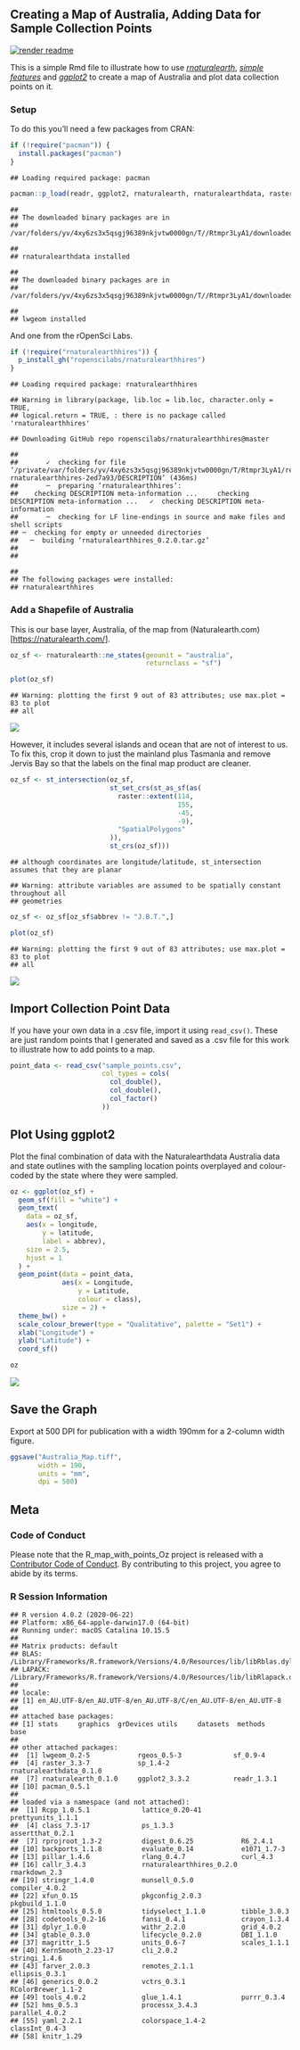 
## Creating a Map of Australia, Adding Data for Sample Collection Points

[![render
readme](https://github.com/adamhsparks/R_map_with_points_Oz/workflows/render%20readme/badge.svg)](https://github.com/adamhsparks/R_map_with_points_Oz/actions?query=workflow%3A%22render+readme%22)

This is a simple Rmd file to illustrate how to use
[*rnaturalearth*](https://github.com/ropenscilabs/rnaturalearth),
[*simple
features*](https://cran.r-project.org/web/packages/sf/vignettes/sf1.html)
and [*ggplot2*](https://CRAN.R-project.org/package=ggplot2) to create a
map of Australia and plot data collection points on it.

### Setup

To do this you’ll need a few packages from CRAN:

``` r
if (!require("pacman")) {
  install.packages("pacman")
}
```

    ## Loading required package: pacman

``` r
pacman::p_load(readr, ggplot2, rnaturalearth, rnaturalearthdata, raster, sf, rgeos, lwgeom)
```

    ## 
    ## The downloaded binary packages are in
    ##  /var/folders/yv/4xy6zs3x5qsgj96389nkjvtw0000gn/T//Rtmpr3LyA1/downloaded_packages

    ## 
    ## rnaturalearthdata installed

    ## 
    ## The downloaded binary packages are in
    ##  /var/folders/yv/4xy6zs3x5qsgj96389nkjvtw0000gn/T//Rtmpr3LyA1/downloaded_packages

    ## 
    ## lwgeom installed

And one from the rOpenSci Labs.

``` r
if (!require("rnaturalearthhires")) {
  p_install_gh("ropenscilabs/rnaturalearthhires")
}
```

    ## Loading required package: rnaturalearthhires

    ## Warning in library(package, lib.loc = lib.loc, character.only = TRUE,
    ## logical.return = TRUE, : there is no package called 'rnaturalearthhires'

    ## Downloading GitHub repo ropenscilabs/rnaturalearthhires@master

    ## 
    ##       ✓  checking for file ‘/private/var/folders/yv/4xy6zs3x5qsgj96389nkjvtw0000gn/T/Rtmpr3LyA1/remotes7b9c74f5f44c/ropensci-rnaturalearthhires-2ed7a93/DESCRIPTION’ (436ms)
    ##       ─  preparing ‘rnaturalearthhires’:
    ##    checking DESCRIPTION meta-information ...     checking DESCRIPTION meta-information ...   ✓  checking DESCRIPTION meta-information
    ##       ─  checking for LF line-endings in source and make files and shell scripts
    ## ─  checking for empty or unneeded directories
    ##   ─  building ‘rnaturalearthhires_0.2.0.tar.gz’
    ##      
    ## 

    ## 
    ## The following packages were installed:
    ## rnaturalearthhires

### Add a Shapefile of Australia

This is our base layer, Australia, of the map from
(Naturalearth.com)\[<https://naturalearth.com/>\].

``` r
oz_sf <- rnaturalearth::ne_states(geounit = "australia",
                                  returnclass = "sf")

plot(oz_sf)
```

    ## Warning: plotting the first 9 out of 83 attributes; use max.plot = 83 to plot
    ## all

![](README_files/figure-gfm/australia-1.png)<!-- -->

However, it includes several islands and ocean that are not of interest
to us. To fix this, crop it down to just the mainland plus Tasmania and
remove Jervis Bay so that the labels on the final map product are
cleaner.

``` r
oz_sf <- st_intersection(oz_sf,
                         st_set_crs(st_as_sf(as(
                           raster::extent(114,
                                          155,
                                          -45,
                                          -9),
                           "SpatialPolygons"
                         )),
                         st_crs(oz_sf)))
```

    ## although coordinates are longitude/latitude, st_intersection assumes that they are planar

    ## Warning: attribute variables are assumed to be spatially constant throughout all
    ## geometries

``` r
oz_sf <- oz_sf[oz_sf$abbrev != "J.B.T.",]

plot(oz_sf)
```

    ## Warning: plotting the first 9 out of 83 attributes; use max.plot = 83 to plot
    ## all

![](README_files/figure-gfm/crop_sf-1.png)<!-- -->

## Import Collection Point Data

If you have your own data in a .csv file, import it using `read_csv()`.
These are just random points that I generated and saved as a .csv file
for this work to illustrate how to add points to a map.

``` r
point_data <- read_csv("sample_points.csv",
                       col_types = cols(
                         col_double(),
                         col_double(),
                         col_factor()
                       ))
```

## Plot Using ggplot2

Plot the final combination of data with the Naturalearthdata Australia
data and state outlines with the sampling location points overplayed and
colour-coded by the state where they were sampled.

``` r
oz <- ggplot(oz_sf) +
  geom_sf(fill = "white") +
  geom_text(
    data = oz_sf,
    aes(x = longitude,
        y = latitude,
        label = abbrev),
    size = 2.5,
    hjust = 1
  ) +
  geom_point(data = point_data,
             aes(x = Longitude,
                 y = Latitude,
                 colour = class),
             size = 2) +
  theme_bw() +
  scale_colour_brewer(type = "Qualitative", palette = "Set1") +
  xlab("Longitude") +
  ylab("Latitude") +
  coord_sf()

oz
```

![](README_files/figure-gfm/plot-1.png)<!-- -->

## Save the Graph

Export at 500 DPI for publication with a width 190mm for a 2-column
width figure.

``` r
ggsave("Australia_Map.tiff",
       width = 190,
       units = "mm",
       dpi = 500)
```

## Meta

### Code of Conduct

Please note that the R\_map\_with\_points\_Oz project is released with a
[Contributor Code of
Conduct](https://contributor-covenant.org/version/2/0/CODE_OF_CONDUCT.html).
By contributing to this project, you agree to abide by its terms.

### R Session Information

    ## R version 4.0.2 (2020-06-22)
    ## Platform: x86_64-apple-darwin17.0 (64-bit)
    ## Running under: macOS Catalina 10.15.5
    ## 
    ## Matrix products: default
    ## BLAS:   /Library/Frameworks/R.framework/Versions/4.0/Resources/lib/libRblas.dylib
    ## LAPACK: /Library/Frameworks/R.framework/Versions/4.0/Resources/lib/libRlapack.dylib
    ## 
    ## locale:
    ## [1] en_AU.UTF-8/en_AU.UTF-8/en_AU.UTF-8/C/en_AU.UTF-8/en_AU.UTF-8
    ## 
    ## attached base packages:
    ## [1] stats     graphics  grDevices utils     datasets  methods   base     
    ## 
    ## other attached packages:
    ##  [1] lwgeom_0.2-5            rgeos_0.5-3             sf_0.9-4               
    ##  [4] raster_3.3-7            sp_1.4-2                rnaturalearthdata_0.1.0
    ##  [7] rnaturalearth_0.1.0     ggplot2_3.3.2           readr_1.3.1            
    ## [10] pacman_0.5.1           
    ## 
    ## loaded via a namespace (and not attached):
    ##  [1] Rcpp_1.0.5.1             lattice_0.20-41          prettyunits_1.1.1       
    ##  [4] class_7.3-17             ps_1.3.3                 assertthat_0.2.1        
    ##  [7] rprojroot_1.3-2          digest_0.6.25            R6_2.4.1                
    ## [10] backports_1.1.8          evaluate_0.14            e1071_1.7-3             
    ## [13] pillar_1.4.6             rlang_0.4.7              curl_4.3                
    ## [16] callr_3.4.3              rnaturalearthhires_0.2.0 rmarkdown_2.3           
    ## [19] stringr_1.4.0            munsell_0.5.0            compiler_4.0.2          
    ## [22] xfun_0.15                pkgconfig_2.0.3          pkgbuild_1.1.0          
    ## [25] htmltools_0.5.0          tidyselect_1.1.0         tibble_3.0.3            
    ## [28] codetools_0.2-16         fansi_0.4.1              crayon_1.3.4            
    ## [31] dplyr_1.0.0              withr_2.2.0              grid_4.0.2              
    ## [34] gtable_0.3.0             lifecycle_0.2.0          DBI_1.1.0               
    ## [37] magrittr_1.5             units_0.6-7              scales_1.1.1            
    ## [40] KernSmooth_2.23-17       cli_2.0.2                stringi_1.4.6           
    ## [43] farver_2.0.3             remotes_2.1.1            ellipsis_0.3.1          
    ## [46] generics_0.0.2           vctrs_0.3.1              RColorBrewer_1.1-2      
    ## [49] tools_4.0.2              glue_1.4.1               purrr_0.3.4             
    ## [52] hms_0.5.3                processx_3.4.3           parallel_4.0.2          
    ## [55] yaml_2.2.1               colorspace_1.4-2         classInt_0.4-3          
    ## [58] knitr_1.29
